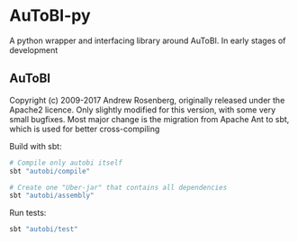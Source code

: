 # AuToBI-py

A python wrapper and interfacing library around AuToBI. In early stages of development


## AuToBI
Copyright (c) 2009-2017 Andrew Rosenberg, originally released under the Apache2 licence. Only slightly modified for this version, with some very small bugfixes. Most major change is the migration from Apache Ant to sbt, which is used for better cross-compiling

Build with sbt:
```sh
# Compile only autobi itself
sbt "autobi/compile"

# Create one "Uber-jar" that contains all dependencies
sbt "autobi/assembly"
```

Run tests:
```sh
sbt "autobi/test"
```